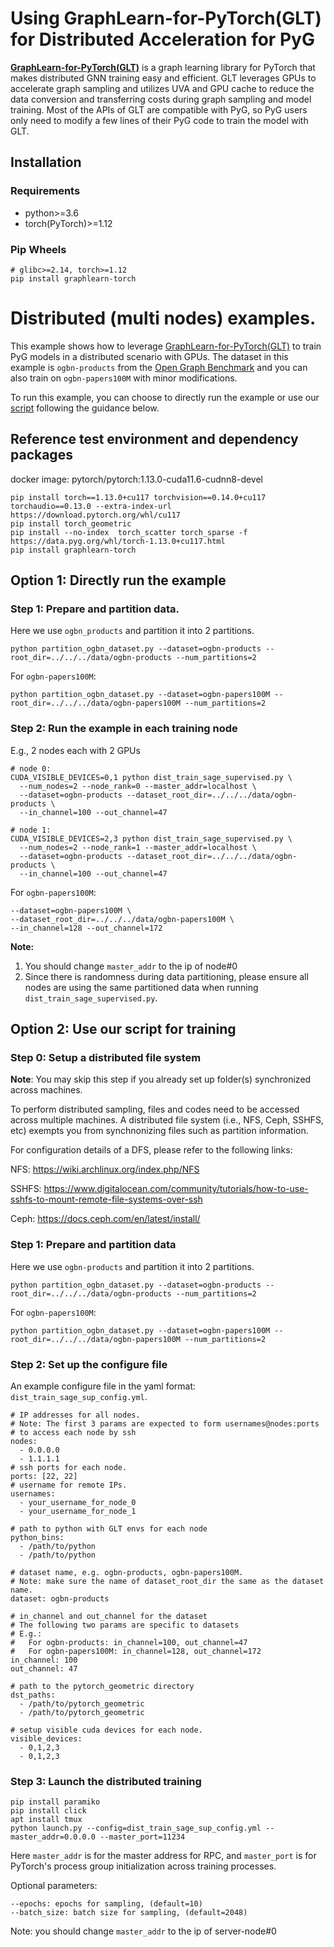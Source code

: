 # Using GraphLearn-for-PyTorch(GLT) for Distributed Acceleration for PyG

**[GraphLearn-for-PyTorch(GLT)](https://github.com/alibaba/graphlearn-for-pytorch)** is a graph learning library for PyTorch that makes distributed GNN training easy and efficient.
GLT leverages GPUs to accelerate graph sampling and utilizes UVA and GPU cache to reduce the data conversion and transferring costs during graph sampling and model training.
Most of the APIs of GLT are compatible with PyG, so PyG users only need to modify a few lines of their PyG code to train the model with GLT.



## Installation

### Requirements
- python>=3.6
- torch(PyTorch)>=1.12
### Pip Wheels

```
# glibc>=2.14, torch>=1.12
pip install graphlearn-torch
```

# Distributed (multi nodes) examples.

This example shows how to leverage [GraphLearn-for-PyTorch(GLT)](https://github.com/alibaba/graphlearn-for-pytorch) to train PyG models in a distributed scenario with GPUs. The dataset in this example is `ogbn-products` from the [Open Graph Benchmark](https://ogb.stanford.edu/) and you can also train on `ogbn-papers100M` with minor modifications.

To run this example, you can choose to directly run the example or use our [script](launch.py) following the guidance below.

## Reference test environment and dependency packages
docker image: pytorch/pytorch:1.13.0-cuda11.6-cudnn8-devel
```
pip install torch==1.13.0+cu117 torchvision==0.14.0+cu117 torchaudio==0.13.0 --extra-index-url https://download.pytorch.org/whl/cu117
pip install torch_geometric
pip install --no-index  torch_scatter torch_sparse -f https://data.pyg.org/whl/torch-1.13.0+cu117.html
pip install graphlearn-torch
```

## Option 1: Directly run the example
### Step 1: Prepare and partition data.
Here we use `ogbn_products` and partition it into 2 partitions.
```
python partition_ogbn_dataset.py --dataset=ogbn-products --root_dir=../../../data/ogbn-products --num_partitions=2
```
For `ogbn-papers100M`:
```
python partition_ogbn_dataset.py --dataset=ogbn-papers100M --root_dir=../../../data/ogbn-papers100M --num_partitions=2
```
### Step 2: Run the example in each training node
E.g., 2 nodes each with 2 GPUs
```
# node 0:
CUDA_VISIBLE_DEVICES=0,1 python dist_train_sage_supervised.py \
  --num_nodes=2 --node_rank=0 --master_addr=localhost \
  --dataset=ogbn-products --dataset_root_dir=../../../data/ogbn-products \
  --in_channel=100 --out_channel=47

# node 1:
CUDA_VISIBLE_DEVICES=2,3 python dist_train_sage_supervised.py \
  --num_nodes=2 --node_rank=1 --master_addr=localhost \
  --dataset=ogbn-products --dataset_root_dir=../../../data/ogbn-products \
  --in_channel=100 --out_channel=47
```
For `ogbn-papers100M`:
```
--dataset=ogbn-papers100M \
--dataset_root_dir=../../../data/ogbn-papers100M \
--in_channel=128 --out_channel=172
```
**Note:**
1. You should change `master_addr` to the ip of node#0
2. Since there is randomness during data partitioning, please ensure all nodes are using the same partitioned data when running `dist_train_sage_supervised.py`.


## Option 2: Use our script for training
### Step 0: Setup a distributed file system
**Note**: You may skip this step if you already set up folder(s) synchronized across machines.

To perform distributed sampling, files and codes need to be accessed across multiple machines. A distributed file system (i.e., NFS, Ceph, SSHFS, etc) exempts you from synchnonizing files such as partition information.

For configuration details of a DFS, please refer to the following links:

NFS: https://wiki.archlinux.org/index.php/NFS

SSHFS: https://www.digitalocean.com/community/tutorials/how-to-use-sshfs-to-mount-remote-file-systems-over-ssh

Ceph: https://docs.ceph.com/en/latest/install/

### Step 1: Prepare and partition data
Here we use `ogbn-products` and partition it into 2 partitions.
```
python partition_ogbn_dataset.py --dataset=ogbn-products --root_dir=../../../data/ogbn-products --num_partitions=2
```
For `ogbn-papers100M`:
```
python partition_ogbn_dataset.py --dataset=ogbn-papers100M --root_dir=../../../data/ogbn-papers100M --num_partitions=2
```
### Step 2: Set up the configure file
An example configure file in the yaml format:
`dist_train_sage_sup_config.yml`.

```
# IP addresses for all nodes.
# Note: The first 3 params are expected to form usernames@nodes:ports
# to access each node by ssh
nodes:
  - 0.0.0.0
  - 1.1.1.1
# ssh ports for each node.
ports: [22, 22]
# username for remote IPs.
usernames:
  - your_username_for_node_0
  - your_username_for_node_1

# path to python with GLT envs for each node
python_bins:
  - /path/to/python
  - /path/to/python

# dataset name, e.g. ogbn-products, ogbn-papers100M.
# Note: make sure the name of dataset_root_dir the same as the dataset name.
dataset: ogbn-products

# in_channel and out_channel for the dataset
# The following two params are specific to datasets
# E.g.:
#   For ogbn-products: in_channel=100, out_channel=47
#   For ogbn-papers100M: in_channel=128, out_channel=172
in_channel: 100
out_channel: 47

# path to the pytorch_geometric directory
dst_paths:
  - /path/to/pytorch_geometric
  - /path/to/pytorch_geometric

# setup visible cuda devices for each node.
visible_devices:
  - 0,1,2,3
  - 0,1,2,3
```

### Step 3: Launch the distributed training

```
pip install paramiko
pip install click
apt install tmux
python launch.py --config=dist_train_sage_sup_config.yml --master_addr=0.0.0.0 --master_port=11234
```
Here `master_addr` is for the master address for RPC, and `master_port` is for PyTorch's process group initialization across training processes.

Optional parameters:
```
--epochs: epochs for sampling, (default=10)
--batch_size: batch size for sampling, (default=2048)
```

Note: you should change `master_addr` to the ip of server-node#0

